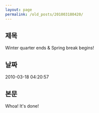 ```yaml
---
layout: page
permalink: /old_posts/201003180420/
---
```


## 제목
Winter quarter ends &amp; Spring break begins!

## 날짜
2010-03-18 04:20:57

## 본문
Whoa! It's done!